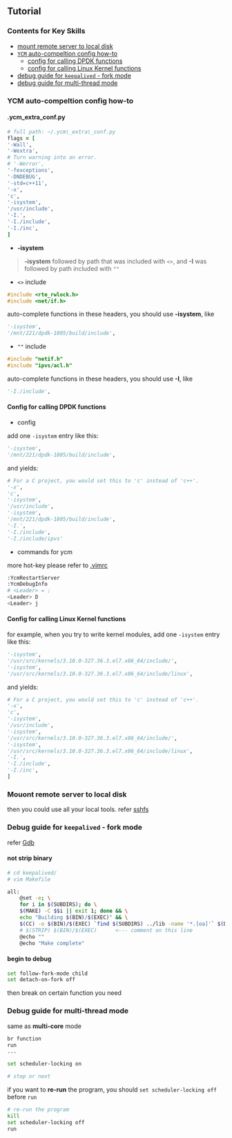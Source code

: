 ## Tutorial
### Contents for Key Skills
- [mount remote server to local disk](#sshfs)
- [`YCM` auto-compeltion config how-to](#ycm)
    - [config for calling DPDK functions](#dpdk)
    - [config for calling Linux Kernel functions](#kernel)
- [debug guide for `keepalived` - fork mode](#keepalived)
- [debug guide for multi-thread mode](#multithread)

<a id=ycm></a>
### YCM auto-compeltion config how-to
#### .ycm\_extra\_conf.py
```ruby
# full path: ~/.ycm\_extra\_conf.py
flags = [
'-Wall',
'-Wextra',
# Turn warning into an error.
# '-Werror',
'-fexceptions',
'-DNDEBUG',
'-std=c++11',
'-x',
'c',
'-isystem',
'/usr/include',
'-I.',
'-I./include',
'-I./inc',
]
```

- **-isystem**

> **-isystem** followed by path that was included with `<>`, and **-I** was followed by path included with `""`

- `<>` include

```c
#include <rte_rwlock.h>
#include <net/if.h>
```

auto-complete functions in these headers, you should use **-isystem**, like

```python
'-isystem',
'/mnt/221/dpdk-1805/build/include',
```

- `""` include

```c
#include "netif.h"
#include "ipvs/acl.h"
```

auto-complete functions in these headers, you should use **-I**, like

```python
'-I./include',
```

<a id=dpdk></a>
#### Config for calling DPDK functions
- config

add one `-isystem` entry like this:

```python
'-isystem',
'/mnt/221/dpdk-1805/build/include',
```

and yields:

```python
# For a C project, you would set this to 'c' instead of 'c++'.
'-x',
'c',
'-isystem',
'/usr/include',
'-isystem',
'/mnt/221/dpdk-1805/build/include',
'-I.',
'-I./include',
'-I./include/ipvs'
```

- commands for ycm

more hot-key please refer to [.vimrc](./track-files/vimrc)

```python
:YcmRestartServer
:YcmDebugInfo
# <Leader> = ;
<Leader> D
<Leader> j
```

<a id=kernel></a>
#### Config for calling Linux Kernel functions
for example, when you try to write kernel modules, add one `-isystem` entry like this:

```python
'-isystem',
'/usr/src/kernels/3.10.0-327.36.3.el7.x86_64/include/',
'-isystem',
'/usr/src/kernels/3.10.0-327.36.3.el7.x86_64/include/linux',
```

and yields:

```python
# For a C project, you would set this to 'c' instead of 'c++'.
'-x',
'c',
'-isystem',
'/usr/include',
'-isystem',
'/usr/src/kernels/3.10.0-327.36.3.el7.x86_64/include/',
'-isystem',
'/usr/src/kernels/3.10.0-327.36.3.el7.x86_64/include/linux',
'-I.',
'-I./include',
'-I./inc',
]
```

<a id=sshfs></a>
### Mouont remote server to local disk
then you could use all your local tools. refer [sshfs](./doc/sshfs.md)

<a id=keepalived></a>
### Debug guide for `keepalived` - fork mode
refer  [Gdb](./doc/gdb.md)

#### not strip binary
```bash
# cd keepalived/
# vim Makefile

all:
    @set -e; \
    for i in $(SUBDIRS); do \
    $(MAKE) -C $$i || exit 1; done && \
    echo "Building $(BIN)/$(EXEC)" && \
    $(CC) -o $(BIN)/$(EXEC) `find $(SUBDIRS) ../lib -name '*.[oa]'` $(DPVSDEPS) $(LDFLAGS)
    # $(STRIP) $(BIN)/$(EXEC)      <--- comment on this line
    @echo ""
    @echo "Make complete"
```

#### begin to debug
```bash
set follow-fork-mode child
set detach-on-fork off
```

then break on certain function you need

<a id=multithread></a>
### Debug guide for multi-thread mode

same as **multi-core** mode

```bash
br function
run
...

set scheduler-locking on

# step or next
```

if you want to **re-run** the program, you should `set scheduler-locking off` before `run`

```bash
# re-run the program
kill
set scheduler-locking off
run
```